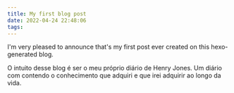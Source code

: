 ```yaml
---
title: My first blog post
date: 2022-04-24 22:48:06
tags:
---
```


I'm very pleased to announce that's my first post ever created on this hexo-generated blog.

O intuito desse blog é ser o meu próprio diário de Henry Jones. Um diário com contendo o conhecimento que adquiri e que irei adquirir ao longo da vida.


